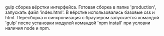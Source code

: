 gulp сборка вёрстки интерфейса. Готовая сборка в папке 'production', запускать файл 'index.html'. В вёрстке использовались базовые css и html. Пересборка и синхронизация с браузером запускается командой 'gulp' после установки модулей командой 'npm install' при условии наличия node и npm.